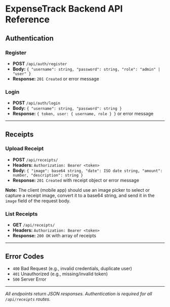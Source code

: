 # ExpenseTrack Backend API Reference

## Authentication

### Register
- **POST** `/api/auth/register`
- **Body:** `{ "username": string, "password": string, "role": "admin" | "user" }`
- **Response:** `201 Created` or error message

### Login
- **POST** `/api/auth/login`
- **Body:** `{ "username": string, "password": string }`
- **Response:** `{ token, user: { username, role } }` or error message

---

## Receipts

### Upload Receipt
- **POST** `/api/receipts/`
- **Headers:** `Authorization: Bearer <token>`
- **Body:** `{ "image": base64 string, "date": ISO date string, "amount": number, "description": string }`
- **Response:** `201 Created` with receipt object or error message

**Note:** The client (mobile app) should use an image picker to select or capture a receipt image, convert it to a base64 string, and send it in the `image` field of the request body.

### List Receipts
- **GET** `/api/receipts/`
- **Headers:** `Authorization: Bearer <token>`
- **Response:** `200 OK` with array of receipts

---

## Error Codes
- `400` Bad Request (e.g., invalid credentials, duplicate user)
- `401` Unauthorized (e.g., missing/invalid token)
- `500` Server Error

---

*All endpoints return JSON responses. Authentication is required for all `/api/receipts` routes.* 